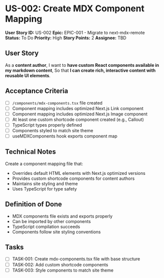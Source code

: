 # US-002: Create MDX Component Mapping

**User Story ID:** US-002
**Epic:** EPIC-001 - Migrate to next-mdx-remote
**Status:** To Do
**Priority:** High
**Story Points:** 2
**Assignee:** TBD

## User Story

As a **content author**,
I want to **have custom React components available in my markdown content**,
So that **I can create rich, interactive content with reusable UI elements**.

## Acceptance Criteria

- [ ] `/components/mdx-components.tsx` file created
- [ ] Component mapping includes optimized Next.js Link component
- [ ] Component mapping includes optimized Next.js Image component
- [ ] At least one custom shortcode component created (e.g., Callout)
- [ ] TypeScript types properly defined
- [ ] Components styled to match site theme
- [ ] useMDXComponents hook exports component map

## Technical Notes

Create a component mapping file that:
- Overrides default HTML elements with Next.js optimized versions
- Provides custom shortcode components for content authors
- Maintains site styling and theme
- Uses TypeScript for type safety

## Definition of Done

- MDX components file exists and exports properly
- Can be imported by other components
- TypeScript compilation succeeds
- Components follow site styling conventions

## Tasks

- [ ] TASK-001: Create mdx-components.tsx file with base structure
- [ ] TASK-002: Add custom shortcode components
- [ ] TASK-003: Style components to match site theme
